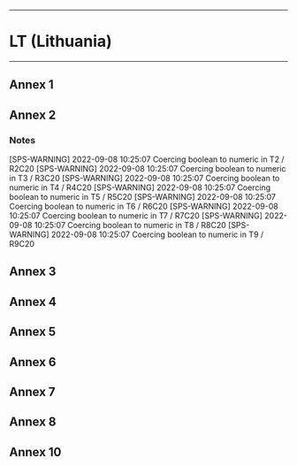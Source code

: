 -----------------------------------------------------------
# LT (Lithuania)
-----------------------------------------------------------
## Annex 1


## Annex 2
### Notes
 
[SPS-WARNING] 2022-09-08 10:25:07 Coercing boolean to numeric in T2 / R2C20
[SPS-WARNING] 2022-09-08 10:25:07 Coercing boolean to numeric in T3 / R3C20
[SPS-WARNING] 2022-09-08 10:25:07 Coercing boolean to numeric in T4 / R4C20
[SPS-WARNING] 2022-09-08 10:25:07 Coercing boolean to numeric in T5 / R5C20
[SPS-WARNING] 2022-09-08 10:25:07 Coercing boolean to numeric in T6 / R6C20
[SPS-WARNING] 2022-09-08 10:25:07 Coercing boolean to numeric in T7 / R7C20
[SPS-WARNING] 2022-09-08 10:25:07 Coercing boolean to numeric in T8 / R8C20
[SPS-WARNING] 2022-09-08 10:25:07 Coercing boolean to numeric in T9 / R9C20

## Annex 3


## Annex 4



## Annex 5


## Annex 6


## Annex 7

## Annex 8



## Annex 10
